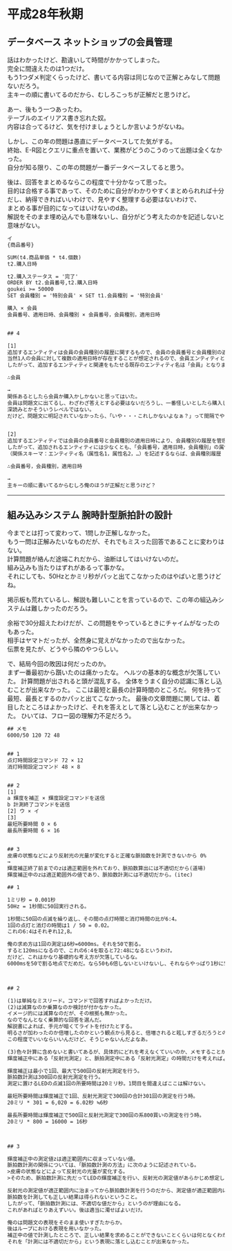 # 平成28年秋期

## データベース ネットショップの会員管理

話はわかったけど、勘違いして時間がかかってしまった。  
完全に間違えたのは1つだけ。  
もう1つダメ判定くらったけど、書いてる内容は同じなので正解とみなして問題ないだろう。  
主キーの順に書いてるのだから、むしろこっちが正解だと思うけど。  

あー、後もう一つあったわ。  
テーブルのエイリアス書き忘れた奴。  
内容は合ってるけど、気を付けましょうとしか言いようがないね。  

しかし、この年の問題は愚直にデータベースしてた気がする。  
終始、E-R図とクエリに重点を置いて、業務がどうのこうのって出題は全くなかった。  
自分が知る限り、この年の問題が一番データベースしてると思う。  

後は、回答をまとめるならこの程度で十分かなって思った。  
目的は合格する事であって、そのために自分がわかりやすくまとめられれば十分だし、納得できればいいわけで、見やすく整理する必要はないわけで、  
まとめる事が目的になってはいけないのdあ。  
解説をそのまま埋め込んでも意味ないし、自分がどう考えたのかを記述しないと意味がない。  

``` txt : 30分 9/10
イ
{商品番号}

SUM(t4.商品単価 * t4.個数)
t2.購入日時

t2.購入ステータス = '完了'
ORDER BY t2.会員番号,t2.購入日時
goukei >= 50000
SET 会員種別 = '特別会員' × SET t1.会員種別 = '特別会員'

購入 × 会員
会員番号、適用日時、会員種別 × 会員番号，会員種別，適用日時


## 4

[1]
追加するエンティティは会員の会員種別の履歴に関するもので、会員の会員番号と会員種別の適用日時により、履歴を一意に特定することになると考えられます。
当然1人の会員に対して複数の適用日時が存在することが想定されるので、会員エンティティと追加するエンティティのカーディナリティは1対多になります。
したがって、追加するエンティティと関連をもたせる既存のエンティティ名は「会員」となります。

∴会員

→
関係あるとしたら会員か購入かしかないと思ってはいた。
会員は問題文に出てるし、わざわざ答えとする必要はないだろうし、一番怪しいとしたら購入しかないよなーって思ってたら会員だったという落ち。  
深読みとかそういうレベルではない。
だけど、問題文に明記されていなかったら、「いや・・・これしかないよなぁ？」って間隔でやっちゃってもよかったのかもね。


[2]
追加するエンティティでは会員の会員番号と会員種別の適用日時により、会員種別の履歴を管理することになります。
したがって、追加されるエンティティには少なくとも、「会員番号，適用日時，会員種別」の属性が必要です。
（関係スキーマ：エンティティ名（属性名1，属性名2，…）を記述するならば、会員種別履歴（会員番号，適用日時，会員種別）のようになります）

∴会員番号，会員種別，適用日時

→
主キーの順に書いてるからむしろ俺のほうが正解だと思うけど？
```

---

## 組み込みシステム 腕時計型脈拍計の設計

今までとは打って変わって、1問しか正解しなかった。  
もう一問は正解みたいなものだが、それでもミスった回答であることに変わりはない。  
計算問題が絡んだ途端これだから、油断はしてはいけないのだ。  
組み込みも当たりはずれがあるって事かな。  
それにしても、50Hzとかミリ秒がパッと出てこなかったのはやばいと思うけどね。  

掲示板も荒れているし、解説も難しいことを言っているので、この年の組込みシステムは難しかったのだろう。

余裕で30分超えたわけだが、この問題をやっているときにチャイムがなったのもあった。  
相手はヤマトだったが、全然身に覚えがなかったので出なかった。  
伝票を見たが、どうやら隣のやつらしい。  

で、結局今回の敗因は何だったのか。  
まず一番最初から躓いたのは痛かったな。
ヘルツの基本的な概念が欠落していた。
計算問題が出されると頭が混乱する。
全体をうまく自分の認識に落とし込むことが出来なかった。
ここは最短と最長の計算時間のところだ。
何を持って最短、最長とするのかパッと出てこなかった。
最後の文章問題に関しては、着目したところはよかったけど、それを答えとして落とし込むことが出来なかった。
ひいては、フロー図の理解力不足だろう。

``` txt : 回答 30分 1/8
## メモ
6000/50 120 72 48


## 1
点灯時間設定コマンド 72 × 12
消灯時間設定コマンド 48 × 8


## 2
[1]
a 輝度を補正 × 輝度設定コマンドを送信
b 計測終了コマンドを送信
[2] ウ × イ
[3]
最短所要時間 0 × 6
最長所要時間 6 × 16


## 3 
皮膚の状態などにより反射光の光量が変化すると正確な脈拍数を計測できないから 0%
→
輝度補正終了前までのzは適正範囲を外れており、脈拍数算出には不適切だから(道場)
輝度補正中のzは適正範囲外の値であり、脈拍数計測には不適切だから。(itec)
```

``` txt : 解説
## 1

1ミリ秒 = 0.001秒
50Hz = 1秒間に50回実行される。

1秒間に50回の点滅を繰り返し、その間の点灯時間と消灯時間の比が6:4。
1回の点灯と消灯の時間は1 / 50 = 0.02。
これの6:4はそれぞれ12,8。

俺の求め方は1回の測定は6秒=6000ms。それを50で割る。
すると120msになるので、これの6:4を取ると72:48になるというわけ。
だけど、これはかなり基礎的な考え方が欠落しているな。
6000msを50で割る地点でだめだ。なら50も6倍しないといけないし、それならやっぱり1秒に50回が常識的な考え方になるんだよなぁ。



## 2

(1)は単純なミスリード。コマンドで回答すればよかっただけ。
(2)は減算なのか乗算なのか検討が付かなかった。
イメージ的には減算なのだが、その根拠も無かった。
なのでなんとなく乗算的な回答を選んだ。
解説書によれば、手元が暗くてライトを付けたとする。
明るさが加わったのか倍増したのかという観点から見ると、倍増されると眩しすぎるだろうとの事だった。
この程度でいいならいいんだけど、そうじゃないんだよなあ。

(3)色々計算に含めないと書いてあるが、具体的にどれを考えなくていいのか、メモすることが出来なかったのも大きな要因だろうか。
輝度補正中にある「反射光測定」と、脈拍測定中にある「反射光測定」の時間だけを考えればよかったみたい。

輝度補正は最小で1回、最大で500回の反射光測定を行う。
脈拍数計測は300回の反射光測定を行う。
測定に置けるLEDの点滅1回の所要時間は20ミリ秒。1問目を間違えばここは解けない。

最短所要時間は輝度補正で1回、反射光測定で300回の合計301回の測定を行う時。
20ミリ * 301 = 6,020 = 6.02秒 ≒6秒

最長所要時間は輝度補正で500回と反射光測定で300回の系800買いの測定を行う時。
20ミリ * 800 = 16000 = 16秒



## 3

輝度補正中の測定値zは適正範囲内に収まっていない値。
脈拍数計測の関係については、「脈拍数計測の方法」に次のように記述されている。
>皮膚の状態などによって反射光の光量が変化する。
>そのため、脈拍数計測に先だってLEDの輝度補正を行い、反射光の測定値があらかじめ想定した範囲(以下、適正範囲という)内であることを確認してから脈拍数計測を開始する。

反射光の測定値が適正範囲内に治まってから脈拍数計測を行うのだから、測定値が適正範囲内に収まって以内状態では、
脈拍数を計測しても正しい結果は得られないということ。
したがって、「脈拍数計測には、不適切な値だから」というのが理由になる。
これがあればとりあえずいい。後は適当に濁せばよいだけ。

俺のは問題文の表現をそのまま使いすぎたからか。
後はループにおける表現を用いなかった。
補正中の値で計測したところで、正しい結果を求めることができないことくらいは何となくわかっていたが、
それを「計測には不適切だから」という表現に落とし込むことが出来なかった。
```
